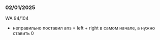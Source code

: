 ### 02/01/2025
WA 94/104
- неправильно поставил ans = left + right в самом начале, а нужно ставить 0